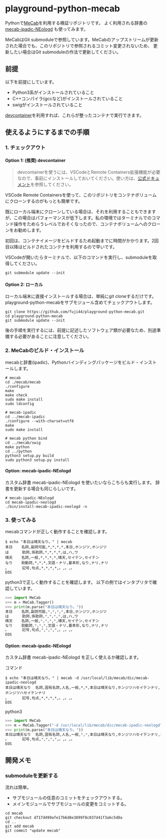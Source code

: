 # playground-python-mecab

Pythonで[MeCab](https://taku910.github.io/mecab/)を利用する検証リポジトリです。
よく利用される辞書の [mecab-ipadic-NEologd](https://github.com/neologd/mecab-ipadic-neologd) も使ってみます。

MeCabはGit submoduleで参照しています。MeCabのアップストリームが更新された場合でも、このリポジトリで参照されるコミット変更されないため、
更新したい場合はGit submoduleの作法で更新してください。

## 前提

以下を前提にしています。

- Python3系がインストールされていること
- C++コンパイラ(gccなど)がインストールされていること
- swigがインストールされていること

[devcontainer](https://code.visualstudio.com/docs/remote/containers)を利用すれば、これらが整ったコンテナで実行できます。

## 使えるようにするまでの手順

### 1. チェックアウト

#### Option 1: (推奨) devcontainer

> devcontainerを使うには、VSCodeとRemote Containers拡張機能が必要なので、事前にインストールしておいてください。使い方は、[公式ドキュメント](https://code.visualstudio.com/docs/remote/containers)を参照してください。

VSCode Remote Containersを使って、このリポジトリをコンテナボリュームにクローンするのがもっとも簡単です。

既にローカル端末にクローンしている場合は、それを利用することもできますが、この場合はパフォーマンスが低下します。私の環境ではターミナルでのコマンド操作をためらうレベルでおそくなったので、コンテナボリュームへのクローンをお勧めします。

初回は、コンテナイメージをビルドするため起動までに時間がかかります。2回目以降はビルドされたコンテナを利用するので早いです。

VSCodeが開いたらターミナルで、以下のコマンドを実行し、submoduleを取得してください。

```shell
git submodule update --init
```


#### Option 2: ローカル

ローカル端末に直接インストールする場合は、単純にgit cloneするだけです。
playground-python-mecabをサブモジュール含めてチェックアウトします。

```shell
git clone https://github.com/fuji44/playground-python-mecab.git
cd playground-python-mecab
git submodule update --init
```

後の手順を実行するには、前提に記述したソフトウェア類が必要なため、別途準備する必要があることに注意してください。

### 2. MeCabのビルド・インストール

mecabと辞書(ipadic)、Pythonバインディングパッケージをビルド・インストールします。

```shell
# mecab
cd ./mecab/mecab
./configure
make
make check
sudo make install
sudo ldconfig

# mecab-ipadic
cd ../mecab-ipadic
./configure --with-charset=utf8
make
sudo make install

# mecab python bind
cd ../mecab/swig
make python
cd ../python
python3 setup.py build
sudo python3 setup.py install
```

#### Option: mecab-ipadic-NEologd

カスタム辞書 mecab-ipadic-NEologd を使いたいならこちらも実行します。
辞書を更新する場合も同じらしいです。

```shell
# mecab-ipadic-NEologd
cd mecab-ipadic-neologd
./bin/install-mecab-ipadic-neologd -n
```

### 3. 使ってみる

mecabコマンドが正しく動作することを確認します。

```shell
$ echo "本日は晴天なり。" | mecab
本日    名詞,副詞可能,*,*,*,*,本日,ホンジツ,ホンジツ
は      助詞,係助詞,*,*,*,*,は,ハ,ワ
晴天    名詞,一般,*,*,*,*,晴天,セイテン,セイテン
なり    助動詞,*,*,*,文語・ナリ,基本形,なり,ナリ,ナリ
。      記号,句点,*,*,*,*,。,。,。
EOS
```

python3で正しく動作することを確認します。
以下の例ではインタプリタで確認しています。

```python
>>> import MeCab
>>> m = MeCab.Tagger()
>>> print(m.parse("本日は晴天なり。"))
本日    名詞,副詞可能,*,*,*,*,本日,ホンジツ,ホンジツ
は      助詞,係助詞,*,*,*,*,は,ハ,ワ
晴天    名詞,一般,*,*,*,*,晴天,セイテン,セイテン
なり    助動詞,*,*,*,文語・ナリ,基本形,なり,ナリ,ナリ
。      記号,句点,*,*,*,*,。,。,。
EOS
```


#### Option: mecab-ipadic-NEologd

カスタム辞書 mecab-ipadic-NEologd を正しく使えるか確認します。

コマンド

```shell
$ echo "本日は晴天なり。" | mecab -d /usr/local/lib/mecab/dic/mecab-ipadic-neologd
本日は晴天なり  名詞,固有名詞,人名,一般,*,*,本日は晴天なり,ホンジツハセイテンナリ,ホンジツハセイテンナリ
。      記号,句点,*,*,*,*,。,。,。
EOS
```

python3

```python
>>> import MeCab
>>> m = MeCab.Tagger("-d /usr/local/lib/mecab/dic/mecab-ipadic-neologd")
>>> print(m.parse("本日は晴天なり。"))
本日は晴天なり  名詞,固有名詞,人名,一般,*,*,本日は晴天なり,ホンジツハセイテンナリ,ホンジツハセイテンナリ
。      記号,句点,*,*,*,*,。,。,。
EOS
```


## 開発メモ

### submoduleを更新する

流れは簡単。

- サブモジュールの任意のコミットをチェックアウトする。
- メインモジュールでサブモジュールの変更をコミットする。

```shell
cd mecab
git checkout d717d499afe17b6d8e3899f8c037d41f3a6c5d8a
cd ..
git add mecab
git commit "update mecab"
```
